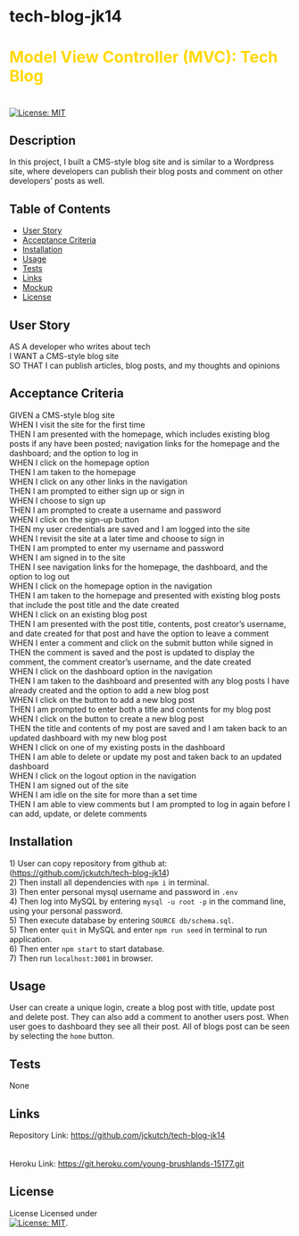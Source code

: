 # tech-blog-jk14

# <font color="gold">Model View Controller (MVC): Tech Blog</font>
# 
 
 [![License: MIT](https://img.shields.io/badge/License-MIT-yellow.svg)](https://mit-license.org/)

## Description
In this project, I built a CMS-style blog site and is similar to a Wordpress site, where developers can publish their blog posts and comment on other developers’ posts as well.


## Table of Contents

  * [User Story](#userstory)
  * [Acceptance Criteria](#acceptance)
  * [Installation](#installation)
  * [Usage](#usage)
  * [Tests](#tests)
  * [Links](#links)
  * [Mockup](#mockup)
  * [License](#license)


## User Story
  <a name="userstory"></a>
AS A developer who writes about tech<br />
I WANT a CMS-style blog site<br />
SO THAT I can publish articles, blog posts, and my thoughts and opinions<br />


## Acceptance Criteria
  <a name="acceptance"></a>
GIVEN a CMS-style blog site<br />
WHEN I visit the site for the first time<br />
THEN I am presented with the homepage, which includes existing blog posts if any have been posted; navigation links for the homepage and the dashboard; and the option to log in<br />
WHEN I click on the homepage option<br />
THEN I am taken to the homepage<br />
WHEN I click on any other links in the navigation<br />
THEN I am prompted to either sign up or sign in<br />
WHEN I choose to sign up<br />
THEN I am prompted to create a username and password<br />
WHEN I click on the sign-up button<br />
THEN my user credentials are saved and I am logged into the site<br />
WHEN I revisit the site at a later time and choose to sign in<br />
THEN I am prompted to enter my username and password<br />
WHEN I am signed in to the site<br />
THEN I see navigation links for the homepage, the dashboard, and the option to log out<br />
WHEN I click on the homepage option in the navigation<br />
THEN I am taken to the homepage and presented with existing blog posts that include the post title and the date created<br />
WHEN I click on an existing blog post<br />
THEN I am presented with the post title, contents, post creator’s username, and date created for that post and have the option to leave a comment<br />
WHEN I enter a comment and click on the submit button while signed in<br />
THEN the comment is saved and the post is updated to display the comment, the comment creator’s username, and the date created<br />
WHEN I click on the dashboard option in the navigation<br />
THEN I am taken to the dashboard and presented with any blog posts I have already created and the option to add a new blog post<br />
WHEN I click on the button to add a new blog post<br />
THEN I am prompted to enter both a title and contents for my blog post<br />
WHEN I click on the button to create a new blog post<br />
THEN the title and contents of my post are saved and I am taken back to an updated dashboard with my new blog post<br />
WHEN I click on one of my existing posts in the dashboard<br />
THEN I am able to delete or update my post and taken back to an updated dashboard<br />
WHEN I click on the logout option in the navigation<br />
THEN I am signed out of the site<br />
WHEN I am idle on the site for more than a set time<br />
THEN I am able to view comments but I am prompted to log in again before I can add, update, or delete comments<br />

## Installation 
  <a name="installation"></a>
    1) User can copy repository from github at: (https://github.com/jckutch/tech-blog-jk14)<br />
    2) Then install all dependencies with `npm i` in terminal.<br />
    3) Then enter personal mysql username and password in `.env`<br />
    4) Then log into MySQL by entering `mysql -u root -p` in the command line, using your personal password.<br />
    5) Then execute database by entering `SOURCE db/schema.sql`.<br />
    5) Then enter `quit` in MySQL and enter `npm run seed` in terminal to run application.<br />
    6) Then enter `npm start` to start database.<br />
    7) Then run `localhost:3001` in browser.<br />


## Usage
  <a name="usage"></a>
User can create a unique login, create a blog post with title, update post and delete post.  They can also add a comment to another users post.
When user goes to dashboard they see all their post.
All of blogs post can be seen by selecting the `home` button.<br />


## Tests
  <a name="tests"></a>
None


## Links
  <a name="links"></a>
Repository Link:  https://github.com/jckutch/tech-blog-jk14<br />
<br />
<br />
Heroku Link: https://git.heroku.com/young-brushlands-15177.git<br />




## License 
  <a name="license"></a> License
Licensed under <br /> [![License: MIT](https://img.shields.io/badge/License-MIT-yellow.svg)](https://mit-license.org/).